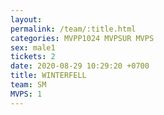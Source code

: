 ```yaml
---
layout: 
permalink: /team/:title.html
categories: MVPP1024 MVPSUR MVPS
sex: male1
tickets: 2
date: 2020-08-29 10:29:20 +0700
title: WINTERFELL
team: SM
MVPS: 1
---
```

